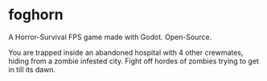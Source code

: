 # foghorn
A Horror-Survival FPS game made with Godot.
Open-Source.

You are trapped inside an abandoned hospital with 4 other crewmates, hiding from a zombie infested city. Fight off hordes of zombies trying to get in till its dawn. 
